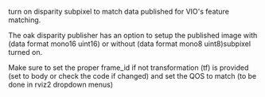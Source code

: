 turn on disparity subpixel to match data published for VIO's feature matching.

The oak disparity publisher has an option to setup the published image with (data format mono16 uint16) or without (data format mono8 uint8)subpixel turned on.


Make sure to set the proper frame_id if not transformation (tf) is provided (set to body or check the code if changed) and set the QOS to match (to be done in rviz2 dropdown menus)
